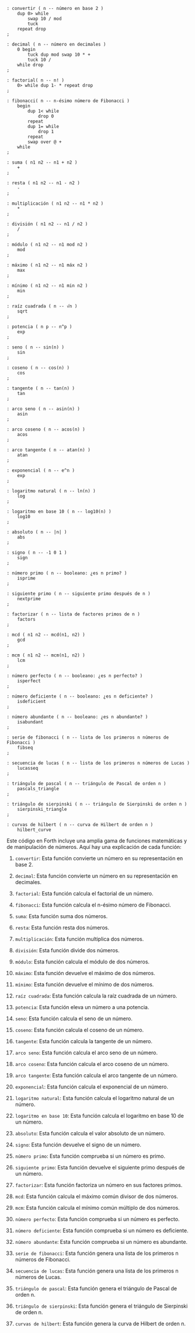 ```forth
: convertir ( n -- número en base 2 )
    dup 0> while
        swap 10 / mod
        tuck
    repeat drop
;

: decimal ( n -- número en decimales )
    0 begin
        tuck dup mod swap 10 * +
        tuck 10 /
    while drop
;

: factorial( n -- n! )
    0> while dup 1- * repeat drop
;

: fibonacci( n -- n-ésimo número de Fibonacci )
    begin
        dup 1< while
            drop 0
        repeat
        dup 1= while
            drop 1
        repeat
        swap over @ +
    while
;

: suma ( n1 n2 -- n1 + n2 )
    +
;

: resta ( n1 n2 -- n1 - n2 )
    -
;

: multiplicación ( n1 n2 -- n1 * n2 )
    *
;

: división ( n1 n2 -- n1 / n2 )
    /
;

: módulo ( n1 n2 -- n1 mod n2 )
    mod
;

: máximo ( n1 n2 -- n1 máx n2 )
    max
;

: mínimo ( n1 n2 -- n1 min n2 )
    min
;

: raíz cuadrada ( n -- √n )
    sqrt
;

: potencia ( n p -- n^p )
    exp
;

: seno ( n -- sin(n) )
    sin
;

: coseno ( n -- cos(n) )
    cos
;

: tangente ( n -- tan(n) )
    tan
;

: arco seno ( n -- asin(n) )
    asin
;

: arco coseno ( n -- acos(n) )
    acos
;

: arco tangente ( n -- atan(n) )
    atan
;

: exponencial ( n -- e^n )
    exp
;

: logaritmo natural ( n -- ln(n) )
    log
;

: logaritmo en base 10 ( n -- log10(n) )
    log10
;

: absoluto ( n -- |n| )
    abs
;

: signo ( n -- -1 0 1 )
    sign
;

: número primo ( n -- booleano: ¿es n primo? )
    isprime
;

: siguiente primo ( n -- siguiente primo después de n )
    nextprime
;

: factorizar ( n -- lista de factores primos de n )
    factors
;

: mcd ( n1 n2 -- mcd(n1, n2) )
    gcd
;

: mcm ( n1 n2 -- mcm(n1, n2) )
    lcm
;

: número perfecto ( n -- booleano: ¿es n perfecto? )
    isperfect
;

: número deficiente ( n -- booleano: ¿es n deficiente? )
    isdeficient
;

: número abundante ( n -- booleano: ¿es n abundante? )
    isabundant
;

: serie de fibonacci ( n -- lista de los primeros n números de Fibonacci )
    fibseq
;

: secuencia de lucas ( n -- lista de los primeros n números de Lucas )
    lucasseq
;

: triángulo de pascal ( n -- triángulo de Pascal de orden n )
    pascals_triangle
;

: triángulo de sierpinski ( n -- triángulo de Sierpinski de orden n )
    sierpinski_triangle
;

: curvas de hilbert ( n -- curva de Hilbert de orden n )
    hilbert_curve
```

Este código en Forth incluye una amplia gama de funciones matemáticas y de manipulación de números. Aquí hay una explicación de cada función:

1. `convertir`: Esta función convierte un número en su representación en base 2.

2. `decimal`: Esta función convierte un número en su representación en decimales.

3. `factorial`: Esta función calcula el factorial de un número.

4. `fibonacci`: Esta función calcula el n-ésimo número de Fibonacci.

5. `suma`: Esta función suma dos números.

6. `resta`: Esta función resta dos números.

7. `multiplicación`: Esta función multiplica dos números.

8. `división`: Esta función divide dos números.

9. `módulo`: Esta función calcula el módulo de dos números.

10. `máximo`: Esta función devuelve el máximo de dos números.

11. `mínimo`: Esta función devuelve el mínimo de dos números.

12. `raíz cuadrada`: Esta función calcula la raíz cuadrada de un número.

13. `potencia`: Esta función eleva un número a una potencia.

14. `seno`: Esta función calcula el seno de un número.

15. `coseno`: Esta función calcula el coseno de un número.

16. `tangente`: Esta función calcula la tangente de un número.

17. `arco seno`: Esta función calcula el arco seno de un número.

18. `arco coseno`: Esta función calcula el arco coseno de un número.

19. `arco tangente`: Esta función calcula el arco tangente de un número.

20. `exponencial`: Esta función calcula el exponencial de un número.

21. `logaritmo natural`: Esta función calcula el logaritmo natural de un número.

22. `logaritmo en base 10`: Esta función calcula el logaritmo en base 10 de un número.

23. `absoluto`: Esta función calcula el valor absoluto de un número.

24. `signo`: Esta función devuelve el signo de un número.

25. `número primo`: Esta función comprueba si un número es primo.

26. `siguiente primo`: Esta función devuelve el siguiente primo después de un número.

27. `factorizar`: Esta función factoriza un número en sus factores primos.

28. `mcd`: Esta función calcula el máximo común divisor de dos números.

29. `mcm`: Esta función calcula el mínimo común múltiplo de dos números.

30. `número perfecto`: Esta función comprueba si un número es perfecto.

31. `número deficiente`: Esta función comprueba si un número es deficiente.

32. `número abundante`: Esta función comprueba si un número es abundante.

33. `serie de fibonacci`: Esta función genera una lista de los primeros n números de Fibonacci.

34. `secuencia de lucas`: Esta función genera una lista de los primeros n números de Lucas.

35. `triángulo de pascal`: Esta función genera el triángulo de Pascal de orden n.

36. `triángulo de sierpinski`: Esta función genera el triángulo de Sierpinski de orden n.

37. `curvas de hilbert`: Esta función genera la curva de Hilbert de orden n.